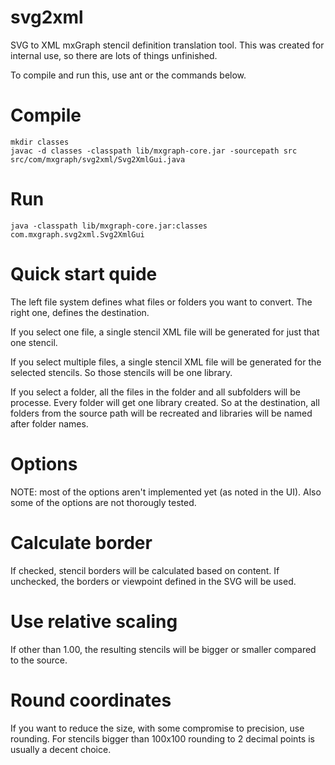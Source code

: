 svg2xml
=======

SVG to XML mxGraph stencil definition translation tool. This was created for internal use, so there are lots of things unfinished.

To compile and run this, use ant or the commands below.

Compile
=======

```
mkdir classes
javac -d classes -classpath lib/mxgraph-core.jar -sourcepath src src/com/mxgraph/svg2xml/Svg2XmlGui.java
```

Run
===

`java -classpath lib/mxgraph-core.jar:classes com.mxgraph.svg2xml.Svg2XmlGui`


Quick start quide
=================

The left file system defines what files or folders you want to convert. The right one, defines the destination.

If you select one file, a single stencil XML file will be generated for just that one stencil. 

If you select multiple files, a single stencil XML file will be generated for the selected stencils. So those stencils will be one library.

If you select a folder, all the files in the folder and all subfolders will be processe. Every folder will get one library created. So at the destination, all folders from the source path will be recreated and libraries will be named after folder names.

Options
=======

NOTE: most of the options aren't implemented yet (as noted in the UI). Also some of the options are not thorougly tested.

Calculate border
================

If checked, stencil borders will be calculated based on content. If unchecked, the borders or viewpoint defined in the SVG will be used.

Use relative scaling
====================

If other than 1.00, the resulting stencils will be bigger or smaller compared to the source.

Round coordinates
=================

If you want to reduce the size, with some compromise to precision, use rounding. For stencils bigger than 100x100 rounding to 2 decimal points is usually a decent choice.
